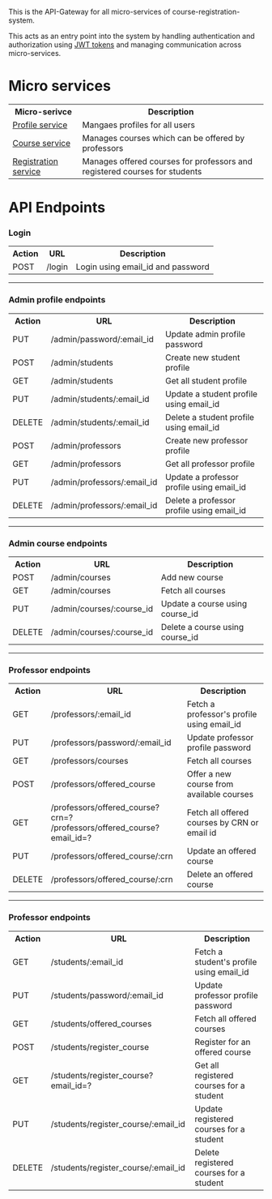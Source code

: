 This is the API-Gateway for all micro-services of course-registration-system.

This acts as an entry point into the system by handling authentication and authorization using <a href="https://jwt.io/">JWT tokens</a> and managing communication across micro-services.

<h1>Micro services</h1>
<table>
  <tr>
    <th>Micro-serivce</th>
    <th>Description</th>
  </tr>
  <tr>
    <td><a href="https://github.com/Aswatth/course-registration-profile-service">Profile service</a></td>
    <td>Mangaes profiles for all users</td>
  </tr>
  <tr>
    <td><a href="https://github.com/Aswatth/course-registration-course-service">Course service</a></td>
    <td>Manages courses which can be offered by professors</td>
  </tr>
  <tr>
    <td><a href="https://github.com/Aswatth/course-registration-registration-service">Registration service</a></td>
    <td>Manages offered courses for professors and registered courses for students</td>
  </tr>
</table>

<h1>API Endpoints</h1>
<h3>Login</h3>
<table>
  <tr>
    <th>Action</th>
    <th>URL</th>
    <th>Description</th>
  </tr>
  <tr>
    <td>POST</td>
    <td>/login</td>
    <td>Login using email_id and password</td>
  </tr>
</table>
<hr>

<h3>Admin profile endpoints</h3>
<table>
  <tr>
    <th>Action</th>
    <th>URL</th>
    <th>Description</th>
  </tr>
  <tr>
    <td>PUT</td>
    <td>/admin/password/:email_id</td>
    <td>Update admin profile password</td>
  </tr>
  <tr>
    <td>POST</td>
    <td>/admin/students</td>
    <td>Create new student profile</td>
  </tr>
  <tr>
    <td>GET</td>
    <td>/admin/students</td>
    <td>Get all student profile</td>
  </tr>
  <tr>
    <td>PUT</td>
    <td>/admin/students/:email_id</td>
    <td>Update a student profile using email_id</td>
  </tr> 
  <tr>
    <td>DELETE</td>
    <td>/admin/students/:email_id</td>
    <td>Delete a student profile using email_id</td>
  </tr>
  <tr>
    <td>POST</td>
    <td>/admin/professors</td>
    <td>Create new professor profile</td>
  </tr>
  <tr>
    <td>GET</td>
    <td>/admin/professors</td>
    <td>Get all professor profile</td>
  </tr>
  <tr>
    <td>PUT</td>
    <td>/admin/professors/:email_id</td>
    <td>Update a professor profile using email_id</td>
  </tr> 
  <tr>
    <td>DELETE</td>
    <td>/admin/professors/:email_id</td>
    <td>Delete a professor profile using email_id</td>
  </tr>
</table>
<hr>
<h3>Admin course endpoints</h3>
<table>
  <tr>
    <th>Action</th>
    <th>URL</th>
    <th>Description</th>
  </tr>
  <tr>
    <td>POST</td>
    <td>/admin/courses</td>
    <td>Add new course</td>
  </tr>
  <tr>
    <td>GET</td>
    <td>/admin/courses</td>
    <td>Fetch all courses</td>
  </tr>
  <tr>
    <td>PUT</td>
    <td>/admin/courses/:course_id</td>
    <td>Update a course using course_id</td>
  </tr>
  
  <tr>
    <td>DELETE</td>
    <td>/admin/courses/:course_id</td>
    <td>Delete a course using course_id</td>
  </tr>
</table>
<hr>
<h3>Professor endpoints</h3>
<table>
   <tr>
    <th>Action</th>
    <th>URL</th>
    <th>Description</th>
  </tr>
  <tr>
    <td>GET</td>
    <td>/professors/:email_id</td>
    <td>Fetch a professor's profile using email_id</td>
  </tr>
   <tr>
    <td>PUT</td>
    <td>/professors/password/:email_id</td>
    <td>Update professor profile password</td>
  </tr>
  <tr>
    <td>GET</td>
    <td>/professors/courses</td>
    <td>Fetch all courses</td>
  </tr>
  <tr>
    <td>POST</td>
    <td>/professors/offered_course</td>
    <td>Offer a new course from available courses</td>
  </tr>
   <tr>
    <td>GET</td>
    <td>/professors/offered_course?crn=? <br>/professors/offered_course?email_id=? </td>
    <td>Fetch all offered courses by CRN or email id</td>
  </tr>
  <tr>
    <td>PUT</td>
    <td>/professors/offered_course/:crn</td>
    <td>Update an offered course</td>
  </tr>
  
  <tr>
    <td>DELETE</td>
    <td>/professors/offered_course/:crn</td>
    <td>Delete an offered course</td>
  </tr>
</table>
<hr>
<h3>Professor endpoints</h3>
<table>
   <tr>
    <th>Action</th>
    <th>URL</th>
    <th>Description</th>
  </tr>
  <tr>
    <td>GET</td>
    <td>/students/:email_id</td>
    <td>Fetch a student's profile using email_id</td>
  </tr>
   <tr>
    <td>PUT</td>
    <td>/students/password/:email_id</td>
    <td>Update professor profile password</td>
  </tr>
<tr>
  <td>GET</td>
  <td>/students/offered_courses</td>
  <td>Fetch all offered courses</td>
</tr>
  <tr>
    <td>POST</td>
    <td>/students/register_course</td>
    <td>Register for an offered course</td>
  </tr>
  <tr>
    <td>GET</td>
    <td>/students/register_course?email_id=?</td>
    <td>Get all registered courses for a student</td>
  </tr>
  <tr>
    <td>PUT</td>
    <td>/students/register_course/:email_id</td>
    <td>Update registered courses for a student</td>
  </tr>
  <tr>
    <td>DELETE</td>
    <td>/students/register_course/:email_id</td>
    <td>Delete registered courses for a student</td>
  </tr>
  
</table>
